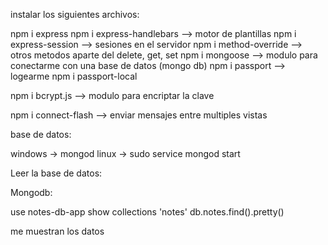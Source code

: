 instalar los siguientes archivos:

npm i express
npm i express-handlebars --> motor de plantillas
npm i express-session --> sesiones en el servidor
npm i method-override --> otros metodos aparte del delete, get, set
npm i mongoose --> modulo para conectarme con una base de datos (mongo db)
npm i passport  --> logearme
npm i passport-local

npm i bcrypt.js --> modulo para encriptar la clave

npm i connect-flash --> enviar mensajes entre multiples vistas

base de datos:

windows -> mongod
linux -> sudo service mongod start

Leer la base de datos:

Mongodb:

use notes-db-app
show collections
'notes'
db.notes.find().pretty()

me muestran los datos